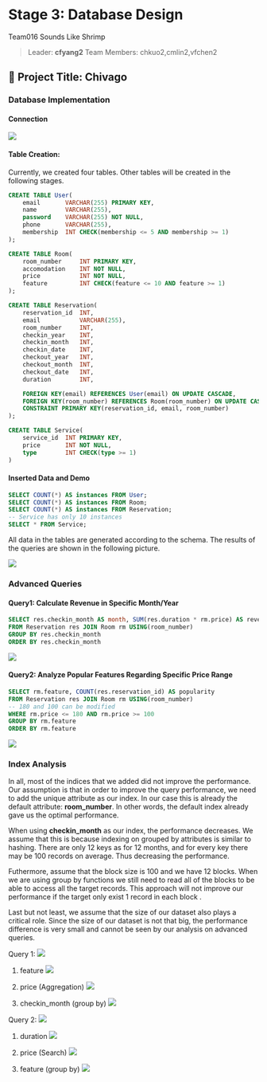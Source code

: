# Stage 3: Database Design
Team016 Sounds Like Shrimp
> Leader: **cfyang2**
> Team Members: chkuo2,cmlin2,vfchen2

## :memo: Project Title: Chivago

### Database Implementation
#### Connection
![](https://i.imgur.com/LTxDSta.png)


#### Table Creation:
Currently, we created four tables. Other tables will be created in the following stages.
```sql
CREATE TABLE User(
    email       VARCHAR(255) PRIMARY KEY,
    name        VARCHAR(255),
    password    VARCHAR(255) NOT NULL,
    phone       VARCHAR(255),
    membership  INT CHECK(membership <= 5 AND membership >= 1)
);

CREATE TABLE Room(
    room_number     INT PRIMARY KEY,
    accomodation    INT NOT NULL,
    price           INT NOT NULL,
    feature         INT CHECK(feature <= 10 AND feature >= 1)
);

CREATE TABLE Reservation(
    reservation_id  INT,
    email           VARCHAR(255),
    room_number     INT,
    checkin_year    INT,
    checkin_month   INT,
    checkin_date    INT,
    checkout_year   INT,
    checkout_month  INT,
    checkout_date   INT,
    duration        INT,

    FOREIGN KEY(email) REFERENCES User(email) ON UPDATE CASCADE,
    FOREIGN KEY(room_number) REFERENCES Room(room_number) ON UPDATE CASCADE,
    CONSTRAINT PRIMARY KEY(reservation_id, email, room_number)
);

CREATE TABLE Service(
    service_id  INT PRIMARY KEY,
    price       INT NOT NULL,
    type        INT CHECK(type >= 1)
)
```
#### Inserted Data and Demo
```sql
SELECT COUNT(*) AS instances FROM User;
SELECT COUNT(*) AS instances FROM Room;
SELECT COUNT(*) AS instances FROM Reservation;
-- Service has only 10 instances
SELECT * FROM Service;
```

All data in the tables are generated according to the schema.
The results of the queries are shown in the following picture.

![](https://i.imgur.com/Cyp5m1u.png)



### Advanced Queries

#### Query1: Calculate Revenue in Specific Month/Year
```sql
SELECT res.checkin_month AS month, SUM(res.duration * rm.price) AS revenue 
FROM Reservation res JOIN Room rm USING(room_number)
GROUP BY res.checkin_month
ORDER BY res.checkin_month
```
![](https://i.imgur.com/Z8DhsYx.png)


#### Query2: Analyze Popular Features Regarding Specific Price Range
```sql
SELECT rm.feature, COUNT(res.reservation_id) AS popularity
FROM Reservation res JOIN Room rm USING(room_number)
-- 180 and 100 can be modified
WHERE rm.price <= 180 AND rm.price >= 100
GROUP BY rm.feature
ORDER BY rm.feature
```
![](https://i.imgur.com/sdJJlmq.png)


### Index Analysis
In all, most of the indices that we added did not improve the performance. Our assumption is that in order to improve the query performance, we need to add the unique attribute as our index. In our case this is already the default attribute: **room_number**. In other words, the default index already gave us the optimal performance.

When using **checkin_month** as our index, the performance decreases. We assume that this is because indexing on grouped by attributes is similar to hashing. There are only 12 keys as for 12 months, and for every key there may be 100 records on average. Thus decreasing the performance.

Futhermore, assume that the block size is 100 and we have 12 blocks. When we are using group by functions we still need to read all of the blocks to be able to access all the target records. This approach will not improve our performance if the target only exist 1 record in each block .

Last but not least, we assume that the size of our dataset also plays a critical role. Since the size of our dataset is not that big, the performance difference is very small and cannot be seen by our analysis on advanced queries.

Query 1:
![](https://i.imgur.com/JhsH9Od.png)

1. feature
![](https://i.imgur.com/DKvXJh3.png)


2. price (Aggregation)
![](https://i.imgur.com/9CKF87z.png)


3. checkin_month (group by)
![](https://i.imgur.com/tjxHhAC.png)



Query 2:
![](https://i.imgur.com/K4Ff7Q4.png)

1. duration
![](https://i.imgur.com/OyDYaKf.png)



2. price (Search)
![](https://i.imgur.com/fDMHGzs.png)


3. feature (group by)
![](https://i.imgur.com/NGzeh5K.png)

